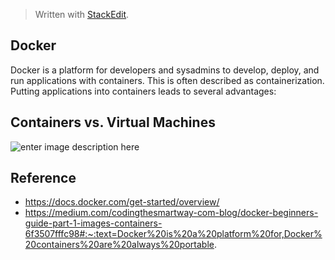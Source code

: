 > Written with [StackEdit](https://stackedit.io/).
## Docker 
Docker is a platform for developers and sysadmins to develop, deploy, and run applications with containers. This is often described as containerization. Putting applications into containers leads to several advantages:

## Containers vs. Virtual Machines

![enter image description here](https://miro.medium.com/max/700/0*ujI404Gnomn1Wz5h.png)


## Reference 
- https://docs.docker.com/get-started/overview/
- https://medium.com/codingthesmartway-com-blog/docker-beginners-guide-part-1-images-containers-6f3507fffc98#:~:text=Docker%20is%20a%20platform%20for,Docker%20containers%20are%20always%20portable.
<!--stackedit_data:
eyJoaXN0b3J5IjpbLTk0NzAyOTI3MCwtMTMwNTI3NjYzMiwyNj
k3NTQ2OSwtMjA5OTczOTQ3NCwtNTAzMzQzMTcyLDIwNzc1ODE3
MTgsNzMwOTk4MTE2XX0=
-->